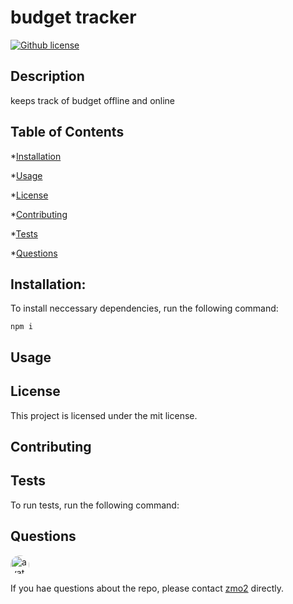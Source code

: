 
# budget tracker
[![Github license](https://img.shields.io/badge/license-mit-brightgreen.svg)](https://github.com/zmo2/mdCreator)
    
## Description 

keeps track of budget offline and online

## Table of Contents

*[Installation](#Installation)

*[Usage](#Usage)

*[License](#License)

*[Contributing](#Contributing)

*[Tests](#Tests)

*[Questions](#Questions)

## Installation:
To install neccessary dependencies, run the following command:

    npm i

## Usage



## License

This project is licensed under the mit license.

## Contributing



## Tests

To run tests, run the following command:

    

## Questions

<img src="https://avatars2.githubusercontent.com/u/34842627?v=4" alt="avatar" style="border-radius:16px" width="30"/>

If you hae questions about the repo, please contact [zmo2](https://github.com/zmo2) directly. 

